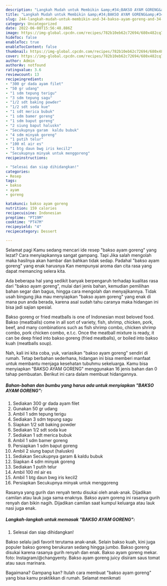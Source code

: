 ```yaml
---
description: "Langkah Mudah untuk Membikin &amp;#34;BAKSO AYAM GORENG&amp;#34; Anti Gagal"
title: "Langkah Mudah untuk Membikin &amp;#34;BAKSO AYAM GORENG&amp;#34; Anti Gagal"
slug: 244-langkah-mudah-untuk-membikin-and-34-bakso-ayam-goreng-and-34-anti-gagal
category: Uncategorized
date: 2022-06-08T15:56:48.886Z
image: https://img-global.cpcdn.com/recipes/782b10eb62c72694/680x482cq70/bakso-ayam-goreng-foto-resep-utama.jpg
hideToc: false
enableToc: true
enableTocContent: false
thumbnail: https://img-global.cpcdn.com/recipes/782b10eb62c72694/680x482cq70/bakso-ayam-goreng-foto-resep-utama.jpg
cover: https://img-global.cpcdn.com/recipes/782b10eb62c72694/680x482cq70/bakso-ayam-goreng-foto-resep-utama.jpg
author: Admin
authorAv: notfound
ratingvalue: 3.6
reviewcount: 13
recipeingredient:
- "300 gr dada ayam filet"
- "50 gr udang"
- "1 sdm tepung terigu"
- "3 sdm tepung sagu"
- "1/2 sdt baking powder"
- "1/2 sdt soda kue"
- "1 sdt merica bubuk"
- "1 sdm bamer goreng"
- "1 sdm baput goreng"
- "2 siung baput haluskn"
- "Secukupnya garam  kaldu bubuk"
- "4 sdm minyak goreng"
- "1 putih telur"
- "100 ml air es"
- "1 btg daun bwg iris kecil2"
- "Secukupnya minyak untuk menggoreng"
recipeinstructions:

- "Selesai dan siap dihidangkan!"
categories:
- Resep
tags:
- bakso
- ayam
- goreng

katakunci: bakso ayam goreng 
nutrition: 159 calories
recipecuisine: Indonesian
preptime: "PT19M"
cooktime: "PT47M"
recipeyield: "4"
recipecategory: Dessert

---
```



Selamat pagi Kamu sedang mencari ide resep &#34;bakso ayam goreng&#34; yang lezat? Cara menyiapkannya sangat gampang. Tapi Jika salah mengolah maka hasilnya akan hambar dan bahkan tidak sedap. Padahal &#34;bakso ayam goreng&#34; yang enak harusnya Kan mempunyai aroma dan cita rasa yang dapat memancing selera kita.


Ada beberapa hal yang sedikit banyak berpengaruh terhadap kualitas rasa dari &#34;bakso ayam goreng&#34;, mulai dari jenis bahan, kemudian pemilihan bahan segar dan bagus, hingga cara mengolah dan menyajikannya. Tidak usah bingung jika mau menyiapkan &#34;bakso ayam goreng&#34; yang enak di mana pun anda berada, karena asal sudah tahu caranya maka hidangan ini bisa jadi sajian spesial.

Bakso goreng or fried meatballs is one of Indonesian most beloved food. Bakso (meatballs) come in all sort of variety, fish, shrimp, chicken, pork, beef, and many combinations such as fish shrimp combo, chicken shrimp combo, pork chicken combo, e.t.c. Once the meatball mixture is ready, it can be deep fried into bakso goreng (fried meatballs), or boiled into bakso kuah (meatballs soup).


Nah, kali ini kita coba, yuk, variasikan &#34;bakso ayam goreng&#34; sendiri di rumah. Tetap berbahan sederhana, hidangan ini bisa memberi manfaat untuk membantu menjaga kesehatan tubuhmu sekeluarga. Kamu bisa menyiapkan &#34;BAKSO AYAM GORENG&#34; menggunakan 16 jenis bahan dan 0 tahap pembuatan. Berikut ini cara dalam membuat hidangannya.

<!--inarticleads1-->

##### Bahan-bahan dan bumbu yang harus ada untuk menyiapkan &#34;BAKSO AYAM GORENG&#34;:

1. Sediakan 300 gr dada ayam filet
1. Gunakan 50 gr udang
1. Ambil 1 sdm tepung terigu
1. Sediakan 3 sdm tepung sagu
1. Siapkan 1/2 sdt baking powder
1. Sediakan 1/2 sdt soda kue
1. Sediakan 1 sdt merica bubuk
1. Ambil 1 sdm bamer goreng
1. Persiapkan 1 sdm baput goreng
1. Ambil 2 siung baput (haluskn)
1. Sediakan Secukupnya garam &amp; kaldu bubuk
1. Siapkan 4 sdm minyak goreng
1. Sediakan 1 putih telur
1. Ambil 100 ml air es
1. Ambil 1 btg daun bwg iris kecil2
1. Persiapkan Secukupnya minyak untuk menggoreng


Rasanya yang gurih dan renyah tentu disukai oleh anak-anak. Dijadikan camilan atau lauk juga sama enaknya. Bakso ayam goreng ini rasanya gurih renyah dan bikin nagih. Dijadikan camilan saat kumpul keluarga atau lauk nasi juga enak. 

<!--inarticleads2-->

##### Langkah-langkah untuk memasak &#34;BAKSO AYAM GORENG&#34;:


1. Selesai dan siap dihidangkan!

Bakso selalu jadi favorit terutama anak-anak. Selain bakso kuah, kini juga populer bakso goreng berukuran sedang hingga jumbo. Bakso goreng disukai karena rasanya gurih renyah dan enak. Bakso ayam goreng mekar. foto: Instagram/@changyenty. Bakso ayam goreng juicy disiram saus tomat atau saus marinara. 

Bagaimana? Gampang kan? Itulah cara membuat &#34;bakso ayam goreng&#34; yang bisa kamu praktikkan di rumah. Selamat menikmati
